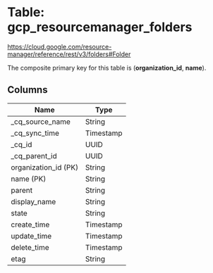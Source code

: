 # Table: gcp_resourcemanager_folders

https://cloud.google.com/resource-manager/reference/rest/v3/folders#Folder

The composite primary key for this table is (**organization_id**, **name**).

## Columns

| Name          | Type          |
| ------------- | ------------- |
|_cq_source_name|String|
|_cq_sync_time|Timestamp|
|_cq_id|UUID|
|_cq_parent_id|UUID|
|organization_id (PK)|String|
|name (PK)|String|
|parent|String|
|display_name|String|
|state|String|
|create_time|Timestamp|
|update_time|Timestamp|
|delete_time|Timestamp|
|etag|String|